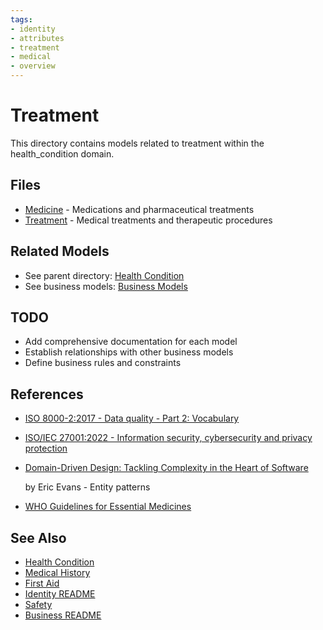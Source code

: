 ```yaml
---
tags:
- identity
- attributes
- treatment
- medical
- overview
---
```


# Treatment

This directory contains models related to treatment within the health_condition domain.

## Files

- [Medicine](medicine.md) - Medications and pharmaceutical treatments
- [Treatment](treatment.md) - Medical treatments and therapeutic procedures

## Related Models

- See parent directory: [Health Condition](../README.md)
- See business models: [Business Models](../../../../README.md)

## TODO

- Add comprehensive documentation for each model
- Establish relationships with other business models
- Define business rules and constraints

## References

- [ISO 8000-2:2017 - Data quality - Part 2: Vocabulary](https://www.iso.org/standard/36326.html)
- [ISO/IEC 27001:2022 - Information security, cybersecurity and privacy protection](https://www.iso.org/standard/27001)
- [Domain-Driven Design: Tackling Complexity in the Heart of Software](https://www.amazon.com/Domain-Driven-Design-Tackling-Complexity-Software/dp/0321125215)

  by Eric Evans - Entity patterns

- [WHO Guidelines for Essential Medicines](https://www.who.int/news-room/fact-sheets/detail/essential-medicines)

## See Also

- [Health Condition](../../../../../identity/attributes/medical_history/health_condition/health_condition.md)
- [Medical History](../../../../../identity/attributes/medical_history/medical_history.md)
- [First Aid](../../../../../first_aid/protocol.md)
- [Identity README](../../../../../identity/README.md)
- [Safety](../../../../../safety/safety.md)
- [Business README](../../../../../README.md)
